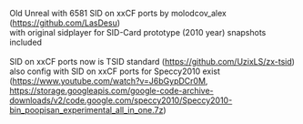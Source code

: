 Old Unreal with 6581 SID on xxCF ports by molodcov_alex (https://github.com/LasDesu)
<br/> with original sidplayer for SID-Card prototype (2010 year) snapshots included
<br/> 
<br/> SID on xxCF ports now is TSID standard (https://github.com/UzixLS/zx-tsid)
<br/> also config with SID on xxCF ports for Speccy2010 exist 
<br/> (https://www.youtube.com/watch?v=J6bGypDCr0M, https://storage.googleapis.com/google-code-archive-downloads/v2/code.google.com/speccy2010/Speccy2010-bin_poopisan_experimental_all_in_one.7z)
